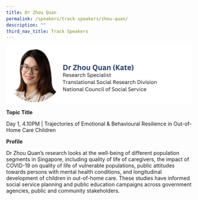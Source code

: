 ```yaml
---
title: Dr Zhou Quan
permalink: /speakers/track-speakers/zhou-quan/
description: ""
third_nav_title: Track Speakers
---
```

<div style="display: flex; flex-wrap: wrap;">
  <div style="flex-basis: 100%; max-width: 100%;">
    <img alt="track speakers 1" src="/images/SpeakersPhoto/zhouquanv0.png">
  </div>
	</div>

<b>Topic Title</b>

<p id="left">Day 1, 4.10PM | Trajectories of Emotional &amp; Behavioural Resilience in Out-of-Home Care Children</p>

<b>Profile</b>	

Dr Zhou Quan’s  research looks at the well-being of different population segments in Singapore, including quality of life of caregivers, the impact of COVID-19 on quality of life of vulnerable populations, public attitudes towards persons with mental health conditions, and longitudinal development of children in out-of-home care. These studies have informed social service planning and public education campaigns across government agencies, public and community stakeholders.